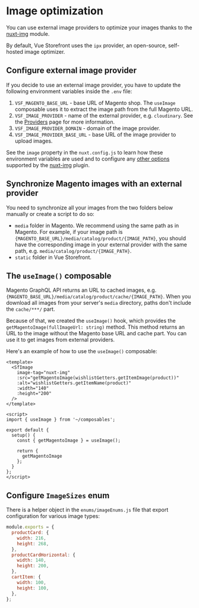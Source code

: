 # Image optimization

You can use external image providers to optimize your images thanks to the [nuxt-img](https://image.nuxtjs.org/) module.

By default, Vue Storefront uses the `ipx` provider, an open-source, self-hosted image optimizer.

## Configure external image provider

If you decide to use an external image provider, you have to update the following environment variables inside the `.env` file:

1. `VSF_MAGENTO_BASE_URL` - base URL of Magento shop. The `useImage` composable uses it to extract the image path from the full Magento URL.
2. `VSF_IMAGE_PROVIDER` - name of the external provider, e.g. `cloudinary`. See the [Providers](https://image.nuxtjs.org/getting-started/providers) page for more information.
3. `VSF_IMAGE_PROVIDER_DOMAIN` - domain of the image provider.
4. `VSF_IMAGE_PROVIDER_BASE_URL` - base URL of the image provider to upload images.

See the `image` property in the `nuxt.config.js` to learn how these environment variables are used and to configure any [other options](https://image.nuxtjs.org/api/options) supported by the [nuxt-img](https://image.nuxtjs.org/) plugin.

## Synchronize Magento images with an external provider

You need to synchronize all your images from the two folders below manually or create a script to do so:

- `media` folder in Magento. We recommend using the same path as in Magento. For example, if your image path is `{MAGENTO_BASE_URL}/media/catalog/product/{IMAGE_PATH}`, you should have the corresponding image in your external provider with the same path, e.g. `media/catalog/product/{IMAGE_PATH}`.
- `static` folder in Vue Storefront.

## The `useImage()` composable

Magento GraphQL API returns an URL to cached images, e.g. `{MAGENTO_BASE_URL}/media/catalog/product/cache/{IMAGE_PATH}`. When you download all images from your server's `media` directory, paths don't include the `cache/***/` part.

Because of that, we created the `useImage()` hook, which provides the `getMagentoImage(fullImageUrl: string)` method. This method returns an URL to the image without the Magento base URL and cache part. You can use it to get images from external providers.

Here's an example of how to use the `useImage()` composable:

```vue
<template>
  <SfImage
    image-tag="nuxt-img"
    :src="getMagentoImage(wishlistGetters.getItemImage(product))"
    :alt="wishlistGetters.getItemName(product)"
    :width="140"
    :height="200"
  />
</template>

<script>
import { useImage } from '~/composables';

export default {
  setup() {
    const { getMagentoImage } = useImage();

    return {
      getMagentoImage
    };
  }
};
</script>
```

## Configure `ImageSizes` enum

There is a helper object in the `enums/imageEnums.js` file that export configuration for various image types:

```javascript
module.exports = {
  productCard: {
    width: 216,
    height: 268,
  },
  productCardHorizontal: {
    width: 140,
    height: 200,
  },
  cartItem: {
    width: 100,
    height: 100,
  },
};
```
